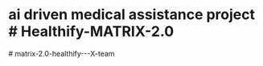 # ai driven medical assistance project #   H e a l t h i f y - M A T R I X - 2 . 0  
 #   m a t r i x - 2 . 0 - h e a l t h i f y - - - X - t e a m  
 